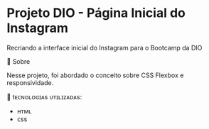 # Projeto DIO - Página Inicial do Instagram
Recriando a interface inicial do Instagram para o Bootcamp da DIO

:seedling: Sobre

Nesse projeto, foi abordado o conceito sobre CSS Flexbox e responsividade.

:rocket: tᴇᴄɴᴏʟᴏɢɪᴀs ᴜᴛɪʟɪᴢᴀᴅᴀs: 
* ʜᴛᴍʟ
* ᴄss
